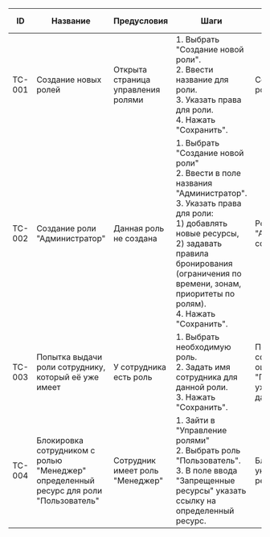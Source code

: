 | ID     | Название                       | Предусловия               | Шаги                                                             | Ожидаемый результат                              | Статус |
|--------|--------------------------------|----------------------------|------------------------------------------------------------------|--------------------------------------------------|--------|
| TC-001 | Создание новых ролей | Открыта страница управления ролями | 1. Выбрать "Создание новой роли". <br> 2. Ввести название для роли. <br> 3. Указать права для роли. <br> 4. Нажать "Сохранить". | Создание новой роли.    | Новый  |
| TC-002 | Создание роли "Администратор"  | Данная роль не создана  | 1. Выбрать "Создание новой роли" <br> 2. Ввести в поле названия "Администратор". <br> 3. Указать права для роли: <br> 1) добавлять новые ресурсы, <br> 2) задавать правила бронирования (ограничения по времени, зонам, приоритеты по ролям). <br> 4. Нажать "Сохранить". | Роль "Администратор" создана. | Новый  |
| TC-003 | Попытка выдачи роли сотруднику, который её уже имеет | У сотрудника есть роль | 1. Выбрать необходимую роль. <br> 2. Задать имя сотрудника для данной роли. <br> 3. Нажать "Сохранить". | Появляется сообщение об ошибке: "Пользователь уже имеет данную роль.". | Новый  |
| TC-004 | Блокировка сотрудником с ролью "Менеджер" определенный ресурс для роли "Пользователь" | Сотрудник имеет роль "Менеджер" | 1. Зайти в "Управление ролями" <br> 2. Выбрать роль "Пользователь". <br> 3. В поле ввода "Запрещенные ресурсы" указать ссылку на определенный ресурс. | Блокировка указанного ресурса | Новый  |
